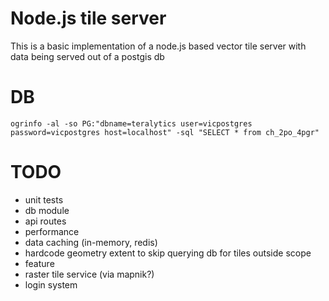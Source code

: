 # Node.js tile server

This is a basic implementation of a node.js based vector tile server with data being served out of a postgis db

# DB

    ogrinfo -al -so PG:"dbname=teralytics user=vicpostgres password=vicpostgres host=localhost" -sql "SELECT * from ch_2po_4pgr"


# TODO

* unit tests
 * db module
 * api routes
* performance
 * data caching (in-memory, redis)
 * hardcode geometry extent to skip querying db for tiles outside scope
* feature
 * raster tile service (via mapnik?)
 * login system
